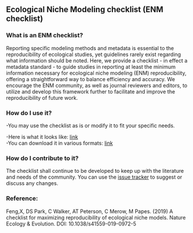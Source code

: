 ## Ecological Niche Modeling checklist (ENM checklist)     

### What is an ENM checklist?  
Reporting specific modeling methods and metadata is essential to the reproducibility of ecological studies, yet guidelines rarely exist regarding what information should be noted. Here, we provide a checklist - in effect a metadata standard - to guide studies in reporting at least the minimum information necessary for ecological niche modeling (ENM) reproducibility, offering a straightforward way to balance efficiency and accuracy. We encourage the ENM community, as well as journal reviewers and editors, to utilize and develop this framework further to facilitate and improve the reproducibility of future work.  

### How do I use it?  
-You may use the checklist as is or modify it to fit your specific needs.

-Here is what it looks like: [link](https://github.com/shandongfx/ENMchecklist/blob/master/ENMchecklist.md)  
-You can download it in various formats: [link](https://github.com/shandongfx/ENMchecklist/tree/master/template%20of%20ENM%20checklist)  

### How do I contribute to it?  
The checklist shall continue to be developed to keep up with the literature and needs of the community. You can use the [issue tracker](https://github.com/shandongfx/ENMchecklist/issues) to suggest or discuss any changes.  


### Reference:  
Feng,X, DS Park, C Walker, AT Peterson, C Merow, M Papes. (2019) A checklist for maximizing reproducibility of ecological niche models. Nature Ecology & Evolution. DOI: 10.1038/s41559-019-0972-5  
